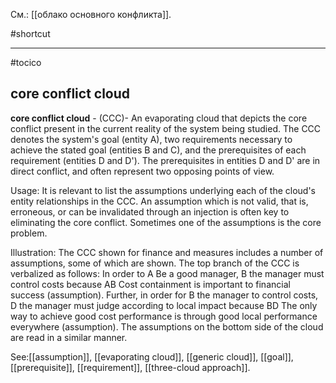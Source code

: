См.: [[облако основного конфликта]].

#shortcut




<hr/>

#tocico

## core conflict cloud

<b>core conflict cloud</b> - (CCC)- An evaporating cloud that depicts the core conflict present in the current reality of the system being studied.  The CCC denotes the system's goal (entity A), two requirements necessary to achieve the stated goal (entities B and C), and the prerequisites of each requirement (entities D and D'). The prerequisites in entities D and D' are in direct conflict, and often represent two opposing points of view. 


Usage: It is relevant to list the assumptions underlying each of the cloud's entity relationships in the CCC.  An assumption which is not valid, that is, erroneous, or can be invalidated through an injection is often key to eliminating the core conflict.  Sometimes one of the assumptions is the core problem.


Illustration: The CCC shown for finance and measures includes a number of assumptions, some of which are shown.  The top branch of the CCC is verbalized as follows: In order to A Be a good manager, B the manager must control costs because AB Cost containment is important to financial success (assumption).  Further, in order for B the manager to control costs, D the manager must judge according to local impact because BD The only way to achieve good cost performance is through good local performance everywhere (assumption). The assumptions on the bottom side of the cloud are read in a similar manner.  


 



See:[[assumption]], [[evaporating cloud]], [[generic cloud]], [[goal]], [[prerequisite]], [[requirement]], [[three-cloud approach]].
